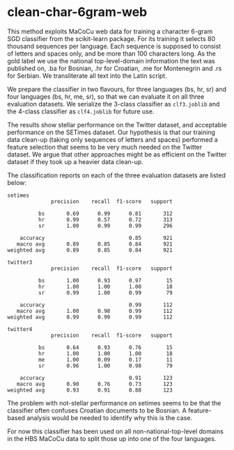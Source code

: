 # clean-char-6gram-web

This method exploits MaCoCu web data for training a character 6-gram SGD classifier
from the scikit-learn package. For its training it selects 80 thousand sequences
per language. Each sequence is supposed to consist of letters and spaces
only, and be more than 100 characters long. As the gold label we use the
national top-level-domain information the text was published on, .ba for
Bosnian, .hr for Croatian, .me for Montenegrin and .rs for Serbian. We
transliterate all text into the Latin script.

We prepare the classifier in two flavours, for three languages (bs, hr, sr)
and four languages (bs, hr, me, sr), so that we can evaluate it on all three
evaluation datasets. We serialize the 3-class classifier as `clf3.joblib` and
the 4-class classifier as `clf4.joblib` for future use.

The results show stellar performance on the Twitter dataset, and acceptable
performance on the SETimes dataset. Our hypothesis is that our training data
clean-up (taking only sequences of letters and spaces) performed a feature
selection that seems to be very much needed on the Twitter dataset. We argue
that other approaches might be as efficient on the Twitter dataset if they
took up a heavier data clean-up.

The classification reports on each of the three evaluation datasets are listed
below:

```
setimes
              precision    recall  f1-score   support

          bs       0.69      0.99      0.81       312
          hr       0.99      0.57      0.72       313
          sr       1.00      0.99      0.99       296

    accuracy                           0.85       921
   macro avg       0.89      0.85      0.84       921
weighted avg       0.89      0.85      0.84       921

twitter3
              precision    recall  f1-score   support

          bs       1.00      0.93      0.97        15
          hr       1.00      1.00      1.00        18
          sr       0.99      1.00      0.99        79

    accuracy                           0.99       112
   macro avg       1.00      0.98      0.99       112
weighted avg       0.99      0.99      0.99       112

twitter4
              precision    recall  f1-score   support

          bs       0.64      0.93      0.76        15
          hr       1.00      1.00      1.00        18
          me       1.00      0.09      0.17        11
          sr       0.96      1.00      0.98        79

    accuracy                           0.91       123
   macro avg       0.90      0.76      0.73       123
weighted avg       0.93      0.91      0.88       123
```

The problem with not-stellar performance on setimes seems to be that the classifier often confuses Croatian documents to be Bosnian. A feature-based analysis would be needed to identify why this is the case.

For now this classifier has been used on all non-national-top-level domains in the HBS MaCoCu data to split those up into one of the four languages.
